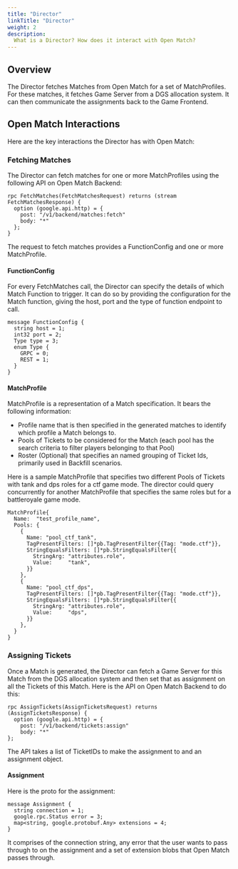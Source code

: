 ```yaml
---
title: "Director"
linkTitle: "Director"
weight: 2
description:
  What is a Director? How does it interact with Open Match?
---
```


## Overview

The Director fetches Matches from Open Match for a set of MatchProfiles. For these matches, it fetches Game Server from a DGS allocation system. It can then communicate the assignments back to the Game Frontend.

## Open Match Interactions

Here are the key interactions the Director has with Open Match:

### Fetching Matches

The Director can fetch matches for one or more MatchProfiles using the following API on Open Match Backend:

```
rpc FetchMatches(FetchMatchesRequest) returns (stream FetchMatchesResponse) {
  option (google.api.http) = {
    post: "/v1/backend/matches:fetch"
    body: "*"
  };
}
```

The request to fetch matches provides a FunctionConfig and one or more MatchProfile.

#### FunctionConfig

For every FetchMatches call, the Director can specify the details of which Match Function to trigger. It can do so by providing the configuration for the Match function, giving the host, port and the type of function endpoint to call.

```
message FunctionConfig {
  string host = 1;
  int32 port = 2;
  Type type = 3;
  enum Type {
    GRPC = 0;
    REST = 1;
  }
}
```

#### MatchProfile

MatchProfile is a representation of a Match specification. It bears the following information:

- Profile name that is then specified in the generated matches to identify which profile a Match belongs to.
- Pools of Tickets to be considered for the Match (each pool has the search criteria to filter players belonging to that Pool)
- Roster (Optional) that specifies an named grouping of Ticket Ids, primarily used in Backfill scenarios.

Here is a sample MatchProfile that specifies two different Pools of Tickets with tank and dps roles for a ctf game mode. The director could query concurrently for another MatchProfile that specifies the same roles but for a battleroyale game mode.

```
MatchProfile{
  Name:  "test_profile_name",
  Pools: {
    {
      Name: "pool_ctf_tank",
      TagPresentFilters: []*pb.TagPresentFilter{{Tag: "mode.ctf"}},
      StringEqualsFilters: []*pb.StringEqualsFilter{{
        StringArg: "attributes.role",
        Value:     "tank",
      }}
    },
    {
      Name: "pool_ctf_dps",
      TagPresentFilters: []*pb.TagPresentFilter{{Tag: "mode.ctf"}},
      StringEqualsFilters: []*pb.StringEqualsFilter{{
        StringArg: "attributes.role",
        Value:     "dps",
      }}
    },
  }
}
```

### Assigning Tickets

Once a Match is generated, the Director can fetch a Game Server for this Match from the DGS allocation system and then set that as assignment on all the Tickets of this Match. Here is the API on Open Match Backend to do this:

```
rpc AssignTickets(AssignTicketsRequest) returns (AssignTicketsResponse) {
  option (google.api.http) = {
    post: "/v1/backend/tickets:assign"
    body: "*"
};
```

The API takes a list of TicketIDs to make the assignment to and an assignment object.

#### Assignment

Here is the proto for the assignment:

```
message Assignment {
  string connection = 1;
  google.rpc.Status error = 3;
  map<string, google.protobuf.Any> extensions = 4;
}
```

It comprises of the connection string, any error that the user wants to pass through to on the assignment and a set of extension blobs that Open Match passes through.
